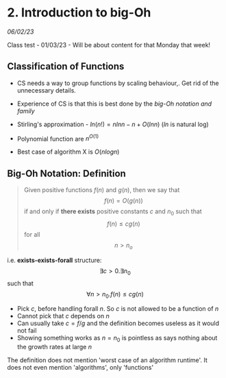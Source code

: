 # 2. Introduction to big-Oh
_06/02/23_

Class test - 01/03/23 - Will be about content for that Monday that week! 

## Classification of Functions
- CS needs a way to group functions by scaling behaviour,. Get rid of the unnecessary details. 
- Experience of CS is that this is best done by the *big-Oh notation and family*

- Stirling's approximation - $ln(n!) = n ln n - n + O(ln n)$  ($ln$ is natural log)
- Polynomial function are $n^{O(1)}$
- Best case of algorithm X is $O(n log n)$

## Big-Oh Notation: Definition
> Given positive functions $f(n)$ and $g(n)$, then we say that
> $$f(n) = O(g(n))$$
> if and only if **there exists** positive constants $c$ and $n_0$ such that
> $$f(n)\le cg(n) $$ for all
> $$n \gt n_o$$

i.e. **exists-exists-forall** structure:
$$\exists c>0. \exists n_0$$ such that
$$\forall n\gt n_0. f(n)\le c g(n)$$

- Pick $c$, before handling forall $n$. So $c$ is not allowed to be a function of $n$
- Cannot pick that $c$ depends on $n$
- Can usually take $c = f/g$ and the definition becomes useless as it would not fail
- Showing something works as $n=n_0$ is pointless as says nothing about the growth rates at large $n$

The definition does not mention 'worst case of an algorithm runtime'. It does not even mention 'algorithms', only 'functions'